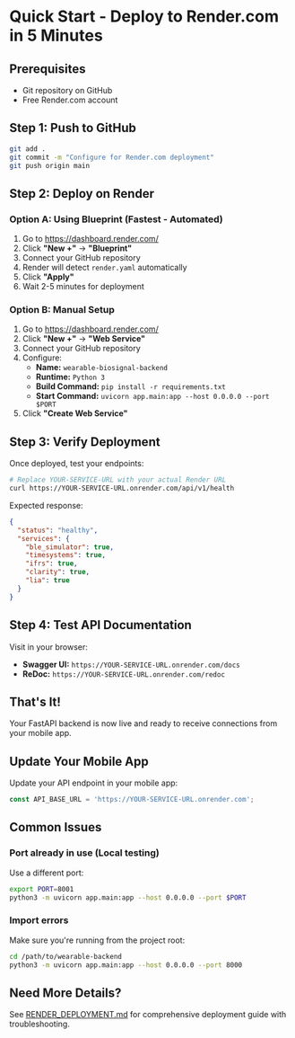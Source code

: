 # Quick Start - Deploy to Render.com in 5 Minutes

## Prerequisites
- Git repository on GitHub
- Free Render.com account

## Step 1: Push to GitHub

```bash
git add .
git commit -m "Configure for Render.com deployment"
git push origin main
```

## Step 2: Deploy on Render

### Option A: Using Blueprint (Fastest - Automated)

1. Go to https://dashboard.render.com/
2. Click **"New +"** → **"Blueprint"**
3. Connect your GitHub repository
4. Render will detect `render.yaml` automatically
5. Click **"Apply"**
6. Wait 2-5 minutes for deployment

### Option B: Manual Setup

1. Go to https://dashboard.render.com/
2. Click **"New +"** → **"Web Service"**
3. Connect your GitHub repository
4. Configure:
   - **Name:** `wearable-biosignal-backend`
   - **Runtime:** `Python 3`
   - **Build Command:** `pip install -r requirements.txt`
   - **Start Command:** `uvicorn app.main:app --host 0.0.0.0 --port $PORT`
5. Click **"Create Web Service"**

## Step 3: Verify Deployment

Once deployed, test your endpoints:

```bash
# Replace YOUR-SERVICE-URL with your actual Render URL
curl https://YOUR-SERVICE-URL.onrender.com/api/v1/health
```

Expected response:
```json
{
  "status": "healthy",
  "services": {
    "ble_simulator": true,
    "timesystems": true,
    "ifrs": true,
    "clarity": true,
    "lia": true
  }
}
```

## Step 4: Test API Documentation

Visit in your browser:
- **Swagger UI:** `https://YOUR-SERVICE-URL.onrender.com/docs`
- **ReDoc:** `https://YOUR-SERVICE-URL.onrender.com/redoc`

## That's It!

Your FastAPI backend is now live and ready to receive connections from your mobile app.

## Update Your Mobile App

Update your API endpoint in your mobile app:

```typescript
const API_BASE_URL = 'https://YOUR-SERVICE-URL.onrender.com';
```

## Common Issues

### Port already in use (Local testing)
Use a different port:
```bash
export PORT=8001
python3 -m uvicorn app.main:app --host 0.0.0.0 --port $PORT
```

### Import errors
Make sure you're running from the project root:
```bash
cd /path/to/wearable-backend
python3 -m uvicorn app.main:app --host 0.0.0.0 --port 8000
```

## Need More Details?

See [RENDER_DEPLOYMENT.md](RENDER_DEPLOYMENT.md) for comprehensive deployment guide with troubleshooting.
